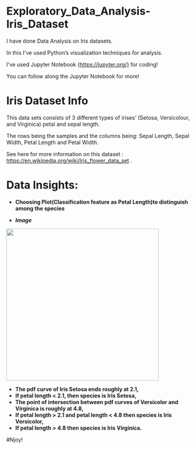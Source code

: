 # Exploratory_Data_Analysis-Iris_Dataset

I have done Data Analysis on Iris datasets.

In this I've used Python’s visualization techniques for analysis.

I've used Jupyter Notebook {https://jupyter.org/} for coding!

You can follow along the Jupyter Notebook for more!

# Iris Dataset Info

This data sets consists of 3 different types of irises’ (Setosa, Versicolour, and Virginica) petal and sepal length.

The rows being the samples and the columns being: Sepal Length, Sepal Width, Petal Length and Petal Width.

See here for more information on this dataset : https://en.wikipedia.org/wiki/Iris_flower_data_set .

# Data Insights:

* **Choosing Plot(Classification feature as Petal Length)to distinguish among the species**

* ***Image***
<img src="https://miro.medium.com/max/543/1*JBv78JuTKXNA2Wt5lm7OBg.png" width="400">

* **The pdf curve of Iris Setosa ends roughly at 2.1,**
* **If petal length < 2.1, then species is Iris Setosa,**
* **The point of intersection between pdf curves of Versicolor and Virginica is roughly at 4.8,**
* **If petal length > 2.1 and petal length < 4.8 then species is Iris Versicolor,**
* **If petal length > 4.8 then species is Iris Virginica.**


#Njoy!
